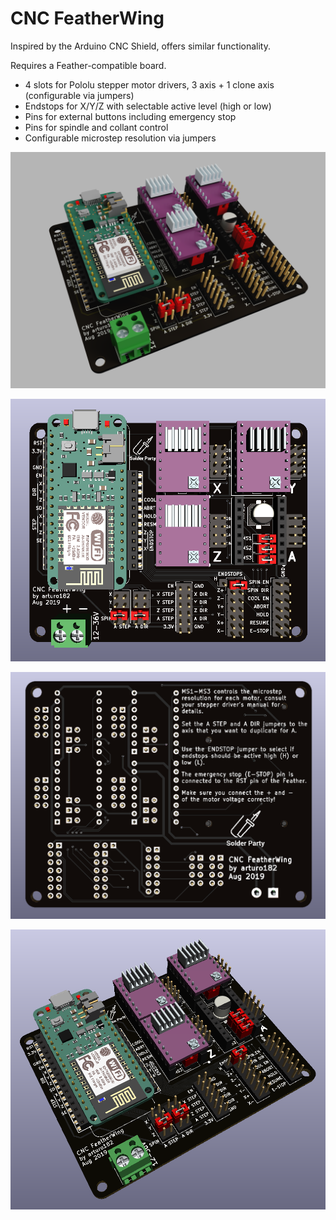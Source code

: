 # CNC FeatherWing

Inspired by the Arduino CNC Shield, offers similar functionality. 

Requires a Feather-compatible board.

- 4 slots for Pololu stepper motor drivers, 3 axis + 1 clone axis (configurable via jumpers)
- Endstops for X/Y/Z with selectable active level (high or low)
- Pins for external buttons including emergency stop
- Pins for spindle and collant control
- Configurable microstep resolution via jumpers

![](./img/fusion.png)

![](./img/front.png)

![](./img/back.png)

![](./img/sideways.png)
